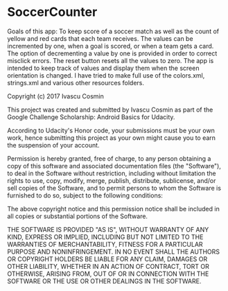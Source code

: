 # SoccerCounter

Goals of this app: To keep score of a soccer match as well as the count of yellow and red cards that each team receives. The values can be incremented by one, when a goal is scored, or when a team gets a card. The option of decrementing a value by one is provided in order to correct misclick errors. The reset button resets all the values to zero. The app is intended to keep track of values and display them when the screen orientation is changed. I have tried to make full use of the colors.xml, strings.xml and various other resources folders.

Copyright (c) 2017 Ivascu Cosmin

This project was created and submitted by Ivascu Cosmin as part of the Google Challenge Scholarship: Android Basics for Udacity.

According to Udacity's Honor code, your submissions must be your own work, hence submitting this project as your own might cause you to earn the suspension of your account.

Permission is hereby granted, free of charge, to any person obtaining a copy of this software and associated documentation files (the "Software"), to deal in the Software without restriction, including without limitation the rights to use, copy, modify, merge, publish, distribute, sublicense, and/or sell copies of the Software, and to permit persons to whom the Software is furnished to do so, subject to the following conditions:

The above copyright notice and this permission notice shall be included in all copies or substantial portions of the Software.

THE SOFTWARE IS PROVIDED "AS IS", WITHOUT WARRANTY OF ANY KIND, EXPRESS OR IMPLIED, INCLUDING BUT NOT LIMITED TO THE WARRANTIES OF MERCHANTABILITY, FITNESS FOR A PARTICULAR PURPOSE AND NONINFRINGEMENT. IN NO EVENT SHALL THE AUTHORS OR COPYRIGHT HOLDERS BE LIABLE FOR ANY CLAIM, DAMAGES OR OTHER LIABILITY, WHETHER IN AN ACTION OF CONTRACT, TORT OR OTHERWISE, ARISING FROM, OUT OF OR IN CONNECTION WITH THE SOFTWARE OR THE USE OR OTHER DEALINGS IN THE SOFTWARE.
